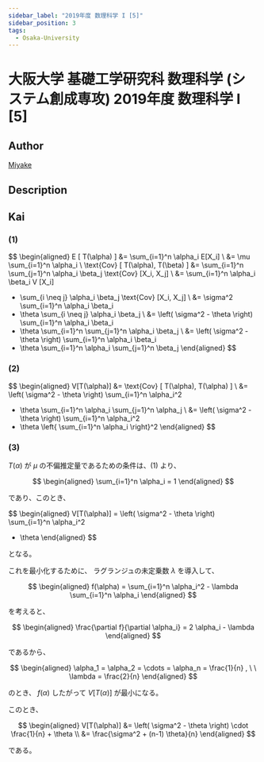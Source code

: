 ```yaml
---
sidebar_label: "2019年度 数理科学 I [5]"
sidebar_position: 3
tags:
  - Osaka-University
---
```

# 大阪大学 基礎工学研究科 数理科学 (システム創成専攻) 2019年度 数理科学 I \[5\]

## **Author**
[Miyake](https://miyake.github.io/exams/index.html)

## **Description**

## **Kai**
### (1)

$$
  \begin{aligned}
  E [ T(\alpha) ]
  &= \sum_{i=1}^n \alpha_i E[X_i]
  \\
  &= \mu \sum_{i=1}^n \alpha_i
  \\
  \text{Cov} [ T(\alpha), T(\beta) ]
  &= \sum_{i=1}^n \sum_{j=1}^n \alpha_i \beta_j \text{Cov} [X_i, X_j]
  \\
  &= \sum_{i=1}^n \alpha_i \beta_i V [X_i]
  + \sum_{i \neq j} \alpha_i \beta_j \text{Cov} [X_i, X_j]
  \\
  &= \sigma^2 \sum_{i=1}^n \alpha_i \beta_i
  + \theta \sum_{i \neq j} \alpha_i \beta_j
  \\
  &= \left( \sigma^2 - \theta \right) \sum_{i=1}^n \alpha_i \beta_i
  + \theta \sum_{i=1}^n \sum_{j=1}^n \alpha_i \beta_j
  \\
  &= \left( \sigma^2 - \theta \right) \sum_{i=1}^n \alpha_i \beta_i
  + \theta \sum_{i=1}^n \alpha_i \sum_{j=1}^n \beta_j
  \end{aligned}
$$

### (2)

$$
  \begin{aligned}
  V[T(\alpha)]
  &= \text{Cov} [ T(\alpha), T(\alpha) ]
  \\
  &= \left( \sigma^2 - \theta \right) \sum_{i=1}^n \alpha_i^2
  + \theta \sum_{i=1}^n \alpha_i \sum_{j=1}^n \alpha_j
  \\
  &= \left( \sigma^2 - \theta \right) \sum_{i=1}^n \alpha_i^2
  + \theta \left\{ \sum_{i=1}^n \alpha_i \right\}^2
  \end{aligned}
$$

### (3)
$T(\alpha)$ が $\mu$ の不偏推定量であるための条件は、(1) より、

$$
  \begin{aligned}
  \sum_{i=1}^n \alpha_i = 1
  \end{aligned}
$$

であり、このとき、

$$
  \begin{aligned}
  V[T(\alpha)]
  = \left( \sigma^2 - \theta \right) \sum_{i=1}^n \alpha_i^2
  + \theta
  \end{aligned}
$$

となる。

これを最小化するために、
ラグランジュの未定乗数 $\lambda$ を導入して、

$$
  \begin{aligned}
  f(\alpha)
  = \sum_{i=1}^n \alpha_i^2 - \lambda \sum_{i=1}^n \alpha_i
  \end{aligned}
$$

を考えると、

$$
  \begin{aligned}
  \frac{\partial f}{\partial \alpha_i}
  = 2 \alpha_i - \lambda
  \end{aligned}
$$

であるから、

$$
  \begin{aligned}
  \alpha_1 = \alpha_2 = \cdots = \alpha_n = \frac{1}{n}
  , \ \ 
  \lambda = \frac{2}{n}
  \end{aligned}
$$

のとき、 $f(\alpha)$ したがって $V[T(\alpha)]$ が最小になる。

このとき、

$$
  \begin{aligned}
  V[T(\alpha)]
  &= \left( \sigma^2 - \theta \right) \cdot \frac{1}{n} + \theta
  \\
  &= \frac{\sigma^2 + (n-1) \theta}{n}
  \end{aligned}
$$

である。